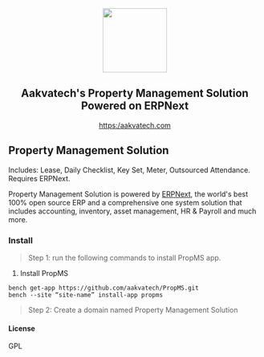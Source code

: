 <div align="center">
    <img src="https://aakvatech.com/wp-content/uploads/2020/05/LOGO.png" height="128">
    <h2>Aakvatech's Property Management Solution Powered on ERPNext</h2>

[https:/aakvatech.com](https://aakvatech.com)

</div>

## Property Management Solution
Includes: Lease, Daily Checklist, Key Set, Meter, Outsourced Attendance. Requires ERPNext.

Property Management Solution is powered by [ERPNext](https://github.com/frappe/erpnext), the world's best 100% open source ERP and a comprehensive one system solution that includes accounting, inventory, asset management, HR & Payroll and much more.

### Install
>Step 1: run the following commands to install PropMS app.

1. Install PropMS
```
bench get-app https://github.com/aakvatech/PropMS.git
bench --site “site-name” install-app propms
```

>Step 2: Create a domain named Property Management Solution

#### License

GPL
